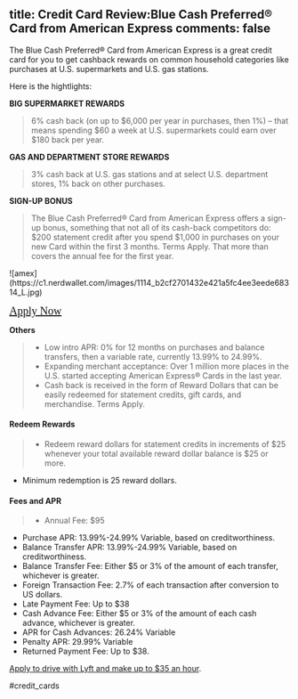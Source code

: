 title: Credit Card Review:Blue Cash Preferred® Card from American Express
comments: false
---

The Blue Cash Preferred® Card from American Express is a great credit card for you to get cashback rewards on common household categories like purchases at U.S. supermarkets and U.S. gas stations. 

Here is the hightlights:

**BIG SUPERMARKET REWARDS**

> 6% cash back (on up to $6,000 per year in purchases, then 1%) – that means spending $60 a week at U.S. supermarkets could earn over $180 back per year.

**GAS AND DEPARTMENT STORE REWARDS**

> 3% cash back at U.S. gas stations and at select U.S. department stores, 1% back on other purchases.

**SIGN-UP BONUS**

> The Blue Cash Preferred® Card from American Express offers a sign-up bonus, something that not all of its cash-back competitors do: $200 statement credit after you spend $1,000 in purchases on your new Card within the first 3 months. Terms Apply. That more than covers the annual fee for the first year.


<div>
![amex](https://c1.nerdwallet.com/images/1114_b2cf2701432e421a5fc4ee3eede68314_L.jpg)

<a href="/" style="font-family:orange; font-size:20px;">Apply Now</a>

</div>

**Others**

> * Low intro APR: 0% for 12 months on purchases and balance transfers, then a variable rate, currently 13.99% to 24.99%.
> * Expanding merchant acceptance: Over 1 million more places in the U.S. started accepting American Express® Cards in the last year.
> * Cash back is received in the form of Reward Dollars that can be easily redeemed for statement credits, gift cards, and merchandise.
Terms Apply.

#### Redeem Rewards
> * Redeem reward dollars for statement credits in increments of $25 whenever your total available reward dollar balance is $25 or more.
* Minimum redemption is 25 reward dollars.

#### Fees and APR
> * Annual Fee: $95
* Purchase APR: 13.99%-24.99% Variable, based on creditworthiness.
* Balance Transfer APR: 13.99%-24.99% Variable, based on creditworthiness.
* Balance Transfer Fee: Either $5 or 3% of the amount of each transfer, whichever is greater.
* Foreign Transaction Fee: 2.7% of each transaction after conversion to US dollars.
* Late Payment Fee: Up to $38
* Cash Advance Fee: Either $5 or 3% of the amount of each cash advance, whichever is greater.
* APR for Cash Advances: 26.24% Variable
* Penalty APR: 29.99% Variable
* Returned Payment Fee: Up to $38.

[Apply to drive with Lyft and make up to $35 an hour](https://www.lyft.com/drivers).

#credit_cards